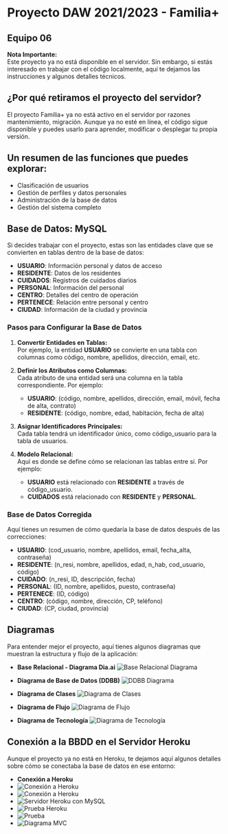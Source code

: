 # Proyecto DAW 2021/2023 - Familia+
## Equipo 06

**Nota Importante:**  
Este proyecto ya no está disponible en el servidor. Sin embargo, si estás interesado en trabajar con el código localmente, aquí te dejamos las instrucciones y algunos detalles técnicos.

## ¿Por qué retiramos el proyecto del servidor?

El proyecto Familia+ ya no está activo en el servidor por razones mantenimiento, migración. Aunque ya no esté en línea, el código sigue disponible y puedes usarlo para aprender, modificar o desplegar tu propia versión.

##  Un resumen de las funciones que puedes explorar:

- Clasificación de usuarios
- Gestión de perfiles y datos personales
- Administración de la base de datos
- Gestión del sistema completo

## Base de Datos: MySQL

Si decides trabajar con el proyecto, estas son las entidades clave que se convierten en tablas dentro de la base de datos:

- **USUARIO**: Información personal y datos de acceso
- **RESIDENTE**: Datos de los residentes
- **CUIDADOS**: Registros de cuidados diarios
- **PERSONAL**: Información del personal
- **CENTRO**: Detalles del centro de operación
- **PERTENECE**: Relación entre personal y centro
- **CIUDAD**: Información de la ciudad y provincia

### Pasos para Configurar la Base de Datos

1. **Convertir Entidades en Tablas:**  
   Por ejemplo, la entidad **USUARIO** se convierte en una tabla con columnas como código, nombre, apellidos, dirección, email, etc.

2. **Definir los Atributos como Columnas:**  
   Cada atributo de una entidad será una columna en la tabla correspondiente. Por ejemplo:
   - **USUARIO**: (código, nombre, apellidos, dirección, email, móvil, fecha de alta, contrato)
   - **RESIDENTE**: (código, nombre, edad, habitación, fecha de alta)

3. **Asignar Identificadores Principales:**  
   Cada tabla tendrá un identificador único, como código_usuario para la tabla de usuarios.

4. **Modelo Relacional:**  
   Aquí es donde se define cómo se relacionan las tablas entre sí. Por ejemplo:
   - **USUARIO** está relacionado con **RESIDENTE** a través de código_usuario.
   - **CUIDADOS** está relacionado con **RESIDENTE** y **PERSONAL**.

### Base de Datos Corregida

Aquí tienes un resumen de cómo quedaría la base de datos después de las correcciones:

- **USUARIO**: (cod_usuario, nombre, apellidos, email, fecha_alta, contraseña)
- **RESIDENTE**: (n_resi, nombre, apellidos, edad, n_hab, cod_usuario, código)
- **CUIDADO**: (n_resi, ID, descripción, fecha)
- **PERSONAL**: (ID, nombre, apellidos, puesto, contraseña)
- **PERTENECE**: (ID, código)
- **CENTRO**: (código, nombre, dirección, CP, teléfono)
- **CIUDAD**: (CP, ciudad, provincia)


## Diagramas

Para entender mejor el proyecto, aquí tienes algunos diagramas que muestran la estructura y flujo de la aplicación:


- **Base Relacional - Diagrama Dia.ai**
    ![Base Relacional Diagrama](./BaseRelacionadoDiagrama.png)

- **Diagrama de Base de Datos (DDBB)**
    ![DDBB Diagrama](./DiagramaDDBB.png)

- **Diagrama de Clases**
    ![Diagrama de Clases](./DiagramaDeClases.jpg)

- **Diagrama de Flujo**
    ![Diagrama de Flujo](./diagramaDeFlujo.jpg)

- **Diagrama de Tecnología**
   ![Diagrama de Tecnología](./diagramaDeTecnologia.jpg)

## Conexión a la BBDD en el Servidor Heroku
Aunque el proyecto ya no está en Heroku, te dejamos aquí algunos detalles sobre cómo se conectaba la base de datos en ese entorno:

- **Conexión a Heroku** 
- ![Conexión a Heroku](./herukoconeccion3.jpg)
- ![Conexión a Heroku](./herukoconeccion2.jpg)
- ![Servidor Heroku con MySQL](./serverHerokuConMYSQL.png)
- ![Prueba Heroku](./pruebaHeroku1.png)
- ![Prueba](./prueba14.jpg)
- ![Diagrama MVC](./MVCDiagrama.jpg)

